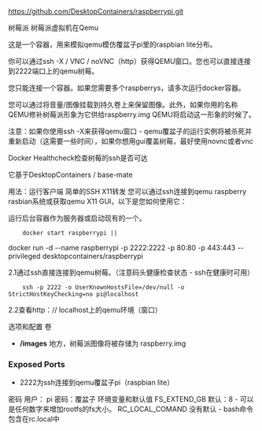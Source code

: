 https://github.com/DesktopContainers/raspberrypi.git

树莓派
树莓派虚拟机在Qemu

这是一个容器，用来模拟qemu模仿覆盆子pi里的raspbian lite分布。

你可以通过ssh -X / VNC / noVNC（http）获得QEMU窗口。您也可以直接连接到2222端口上的qemu树莓。

您只能连接一个容器。如果您需要多个raspberrys，请多次运行docker容器。

您可以通过将音量/图像挂载到持久卷上来保留图像。此外，如果你用的名称QEMU修补树莓派形象为它供给raspberry.img QEMU将启动这一形象的时候了。

注意：如果你使用ssh -X来获得qemu窗口 - qemu覆盆子的运行实例将被杀死并重新启动（这需要一些时间），如果你想用gui覆盖树莓，最好使用novnc或者vnc

Docker Healthcheck检查树莓的ssh是否可达

它基于DesktopContainers / base-mate

用法：运行客户端
简单的SSH X11转发
您可以通过ssh连接到qemu raspberry rasbian系统或获取qemu X11 GUI，以下是您如何使用它：

运行后台容器作为服务器或启动现有的一个。



        docker start raspberrypi || 

docker run -d --name raspberrypi -p 2222:2222 -p 80:80 -p 443:443 --privileged desktopcontainers/raspberrypi
     
2.1通过ssh直接连接到qemu树莓。（注意码头健康检查状态 - ssh在健康时可用）
  
        ssh -p 2222 -o UserKnownHostsFile=/dev/null -o StrictHostKeyChecking=no pi@localhost
        
2.2查看http：// localhost上的qemu环境（窗口）

选项和配置
卷

* __/images__ 地方，树莓派图像将被存储为 raspberry.img


### Exposed Ports

* 2222为ssh连接到qemu覆盆子pi（raspbian lite）

密码
用户： pi
密码：覆盆子
环境变量和默认值
FS_EXTEND_GB
默认：8 - 可以是任何数字来增加rootfs的fs大小。
RC_LOCAL_COMAND
没有默认 - bash命令包含在rc.local中

